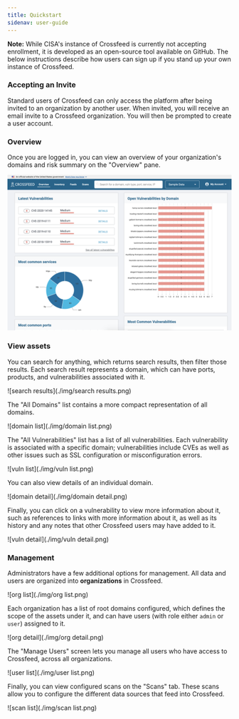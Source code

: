 ```yaml
---
title: Quickstart
sidenav: user-guide
---
```


**Note:** While CISA's instance of Crossfeed is currently not accepting enrollment, it is developed as an open-source tool available on GitHub. The below instructions describe how users can sign up if you stand up your own instance of Crossfeed.

### Accepting an Invite

Standard users of Crossfeed can only access the platform after being invited to
an organization by another user. When invited, you will receive an email invite
to a Crossfeed organization. You will then be prompted to create a user account.

### Overview

Once you are logged in, you can view an overview of your organization's domains
and risk summary on the "Overview" pane.

![dashboard](./img/dashboard.png)

### View assets

You can search for anything, which returns search results, then filter those results. Each search result represents a domain, which can have ports, products, and vulnerabilities associated with it.

![search results](./img/search results.png)

The "All Domains" list contains a more compact representation of all domains.

![domain list](./img/domain list.png)

The "All Vulnerabilities" list has a list of all vulnerabilities. Each vulnerability is associated with a specific domain; vulnerabilities include CVEs as well as other issues such as SSL configuration or misconfiguration errors.

![vuln list](./img/vuln list.png)

You can also view details of an individual domain.

![domain detail](./img/domain detail.png)

Finally, you can click on a vulnerability to view more information about it, such as references to links with more information about it, as well as its history and any notes that other Crossfeed users may have added to it.

![vuln detail](./img/vuln detail.png)

### Management

Administrators have a few additional options for management. All data and users are organized into **organizations** in Crossfeed.

![org list](./img/org list.png)

Each organization has a list of root domains configured, which defines the scope of the assets under it, and can have users (with role either `admin` or `user`) assigned to it.

![org detail](./img/org detail.png)

The "Manage Users" screen lets you manage all users who have access to Crossfeed, across all organizations.

![user list](./img/user list.png)

Finally, you can view configured scans on the "Scans" tab. These scans allow you to configure the different data sources that feed into Crossfeed.

![scan list](./img/scan list.png)

<!-- Once you are logged in, you can view the domains of your organization on the
"Dashboard" page. The dashboard shows all domains and subdomains pertaining
to the user's current organization and shows the detected services for each domain. -->
